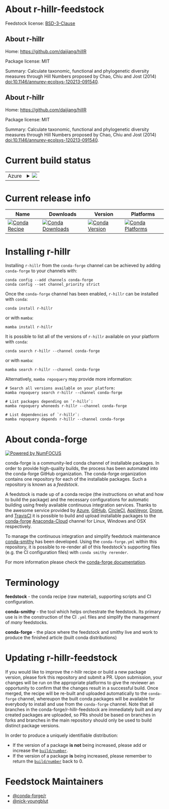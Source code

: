 About r-hillr-feedstock
=======================

Feedstock license: [BSD-3-Clause](https://github.com/conda-forge/r-hillr-feedstock/blob/main/LICENSE.txt)


About r-hillr
-------------

Home: https://github.com/daijiang/hillR

Package license: MIT

Summary: Calculate taxonomic, functional and phylogenetic diversity measures through Hill Numbers proposed by Chao, Chiu and Jost (2014) <doi:10.1146/annurev-ecolsys-120213-091540>.

About r-hillr
-------------

Home: https://github.com/daijiang/hillR

Package license: MIT

Summary: Calculate taxonomic, functional and phylogenetic diversity measures through Hill Numbers proposed by Chao, Chiu and Jost (2014) <doi:10.1146/annurev-ecolsys-120213-091540>.

Current build status
====================


<table>
    
  <tr>
    <td>Azure</td>
    <td>
      <details>
        <summary>
          <a href="https://dev.azure.com/conda-forge/feedstock-builds/_build/latest?definitionId=12589&branchName=main">
            <img src="https://dev.azure.com/conda-forge/feedstock-builds/_apis/build/status/r-hillr-feedstock?branchName=main">
          </a>
        </summary>
        <table>
          <thead><tr><th>Variant</th><th>Status</th></tr></thead>
          <tbody><tr>
              <td>linux_64_r_base4.2</td>
              <td>
                <a href="https://dev.azure.com/conda-forge/feedstock-builds/_build/latest?definitionId=12589&branchName=main">
                  <img src="https://dev.azure.com/conda-forge/feedstock-builds/_apis/build/status/r-hillr-feedstock?branchName=main&jobName=linux&configuration=linux%20linux_64_r_base4.2" alt="variant">
                </a>
              </td>
            </tr><tr>
              <td>linux_64_r_base4.3</td>
              <td>
                <a href="https://dev.azure.com/conda-forge/feedstock-builds/_build/latest?definitionId=12589&branchName=main">
                  <img src="https://dev.azure.com/conda-forge/feedstock-builds/_apis/build/status/r-hillr-feedstock?branchName=main&jobName=linux&configuration=linux%20linux_64_r_base4.3" alt="variant">
                </a>
              </td>
            </tr><tr>
              <td>osx_64_r_base4.2</td>
              <td>
                <a href="https://dev.azure.com/conda-forge/feedstock-builds/_build/latest?definitionId=12589&branchName=main">
                  <img src="https://dev.azure.com/conda-forge/feedstock-builds/_apis/build/status/r-hillr-feedstock?branchName=main&jobName=osx&configuration=osx%20osx_64_r_base4.2" alt="variant">
                </a>
              </td>
            </tr><tr>
              <td>osx_64_r_base4.3</td>
              <td>
                <a href="https://dev.azure.com/conda-forge/feedstock-builds/_build/latest?definitionId=12589&branchName=main">
                  <img src="https://dev.azure.com/conda-forge/feedstock-builds/_apis/build/status/r-hillr-feedstock?branchName=main&jobName=osx&configuration=osx%20osx_64_r_base4.3" alt="variant">
                </a>
              </td>
            </tr>
          </tbody>
        </table>
      </details>
    </td>
  </tr>
</table>

Current release info
====================

| Name | Downloads | Version | Platforms |
| --- | --- | --- | --- |
| [![Conda Recipe](https://img.shields.io/badge/recipe-r--hillr-green.svg)](https://anaconda.org/conda-forge/r-hillr) | [![Conda Downloads](https://img.shields.io/conda/dn/conda-forge/r-hillr.svg)](https://anaconda.org/conda-forge/r-hillr) | [![Conda Version](https://img.shields.io/conda/vn/conda-forge/r-hillr.svg)](https://anaconda.org/conda-forge/r-hillr) | [![Conda Platforms](https://img.shields.io/conda/pn/conda-forge/r-hillr.svg)](https://anaconda.org/conda-forge/r-hillr) |

Installing r-hillr
==================

Installing `r-hillr` from the `conda-forge` channel can be achieved by adding `conda-forge` to your channels with:

```
conda config --add channels conda-forge
conda config --set channel_priority strict
```

Once the `conda-forge` channel has been enabled, `r-hillr` can be installed with `conda`:

```
conda install r-hillr
```

or with `mamba`:

```
mamba install r-hillr
```

It is possible to list all of the versions of `r-hillr` available on your platform with `conda`:

```
conda search r-hillr --channel conda-forge
```

or with `mamba`:

```
mamba search r-hillr --channel conda-forge
```

Alternatively, `mamba repoquery` may provide more information:

```
# Search all versions available on your platform:
mamba repoquery search r-hillr --channel conda-forge

# List packages depending on `r-hillr`:
mamba repoquery whoneeds r-hillr --channel conda-forge

# List dependencies of `r-hillr`:
mamba repoquery depends r-hillr --channel conda-forge
```


About conda-forge
=================

[![Powered by
NumFOCUS](https://img.shields.io/badge/powered%20by-NumFOCUS-orange.svg?style=flat&colorA=E1523D&colorB=007D8A)](https://numfocus.org)

conda-forge is a community-led conda channel of installable packages.
In order to provide high-quality builds, the process has been automated into the
conda-forge GitHub organization. The conda-forge organization contains one repository
for each of the installable packages. Such a repository is known as a *feedstock*.

A feedstock is made up of a conda recipe (the instructions on what and how to build
the package) and the necessary configurations for automatic building using freely
available continuous integration services. Thanks to the awesome service provided by
[Azure](https://azure.microsoft.com/en-us/services/devops/), [GitHub](https://github.com/),
[CircleCI](https://circleci.com/), [AppVeyor](https://www.appveyor.com/),
[Drone](https://cloud.drone.io/welcome), and [TravisCI](https://travis-ci.com/)
it is possible to build and upload installable packages to the
[conda-forge](https://anaconda.org/conda-forge) [Anaconda-Cloud](https://anaconda.org/)
channel for Linux, Windows and OSX respectively.

To manage the continuous integration and simplify feedstock maintenance
[conda-smithy](https://github.com/conda-forge/conda-smithy) has been developed.
Using the ``conda-forge.yml`` within this repository, it is possible to re-render all of
this feedstock's supporting files (e.g. the CI configuration files) with ``conda smithy rerender``.

For more information please check the [conda-forge documentation](https://conda-forge.org/docs/).

Terminology
===========

**feedstock** - the conda recipe (raw material), supporting scripts and CI configuration.

**conda-smithy** - the tool which helps orchestrate the feedstock.
                   Its primary use is in the construction of the CI ``.yml`` files
                   and simplify the management of *many* feedstocks.

**conda-forge** - the place where the feedstock and smithy live and work to
                  produce the finished article (built conda distributions)


Updating r-hillr-feedstock
==========================

If you would like to improve the r-hillr recipe or build a new
package version, please fork this repository and submit a PR. Upon submission,
your changes will be run on the appropriate platforms to give the reviewer an
opportunity to confirm that the changes result in a successful build. Once
merged, the recipe will be re-built and uploaded automatically to the
`conda-forge` channel, whereupon the built conda packages will be available for
everybody to install and use from the `conda-forge` channel.
Note that all branches in the conda-forge/r-hillr-feedstock are
immediately built and any created packages are uploaded, so PRs should be based
on branches in forks and branches in the main repository should only be used to
build distinct package versions.

In order to produce a uniquely identifiable distribution:
 * If the version of a package **is not** being increased, please add or increase
   the [``build/number``](https://docs.conda.io/projects/conda-build/en/latest/resources/define-metadata.html#build-number-and-string).
 * If the version of a package **is** being increased, please remember to return
   the [``build/number``](https://docs.conda.io/projects/conda-build/en/latest/resources/define-metadata.html#build-number-and-string)
   back to 0.

Feedstock Maintainers
=====================

* [@conda-forge/r](https://github.com/conda-forge/r/)
* [@nick-youngblut](https://github.com/nick-youngblut/)

